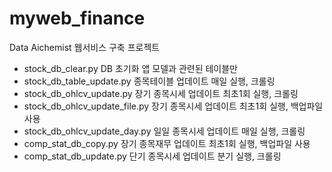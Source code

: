 # myweb_finance
Data Aichemist 웹서비스 구축 프로젝트

- stock_db_clear.py 	          DB 초기화	앱 모델과 관련된 테이블만
- stock_db_table_update.py	    종목테이블 업데이트	매일 실행, 크롤링
- stock_db_ohlcv_update.py	    장기 종목시세 업데이트	최초1회 실행, 크롤링
- stock_db_ohlcv_update_file.py	장기 종목시세 업데이트	최초1회 실행, 백업파일사용
- stock_db_ohlcv_update_day.py	일일 종목시세 업데이트	매일 실행, 크롤링
- comp_stat_db_copy.py	        장기 종목재무 업데이트	최초1회 실행, 백업파일 사용
- comp_stat_db_update.py	      단기 종목시세 업데이트	분기 실행, 크롤링
